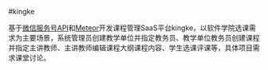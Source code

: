 #kingke

基于[微信服务号API](https://mp.weixin.qq.com/wiki?t=resource/res_main&id=mp1445241432&token=&lang=zh_CN)和[Meteor](https://www.meteor.com/)开发课程管理SaaS平台kingke，以软件学院选课需求为主要场景，系统管理员创建教学单位并指定教务员、教学单位教务员创建课程并指定主讲教师、主讲教师编辑课程大纲课程内容、学生选课评课等，具体项目需求课堂讨论。
